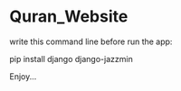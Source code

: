 # Quran_Website

write this command line before run the app:






  pip install django django-jazzmin


Enjoy...
